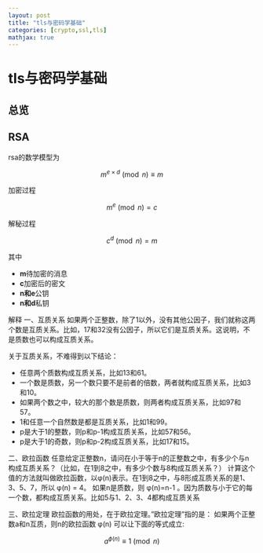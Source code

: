 ```yaml
---
layout: post
title: "tls与密码学基础"
categories: [crypto,ssl,tls]
mathjax: true
---
```

# tls与密码学基础

## 总览

## RSA
rsa的数学模型为

$$m^{e \times d} \pmod n \equiv m$$

加密过程

$$m^e \pmod n = c$$

解秘过程

$$c^d \pmod n = m$$

其中
* **m**待加密的消息
* **c**加密后的密文
* **n和e**公钥
* **n和d**私钥

解释
一、互质关系
如果两个正整数，除了1以外，没有其他公因子，我们就称这两个数是互质关系。比如，17和32没有公因子，所以它们是互质关系。这说明，不是质数也可以构成互质关系。

关于互质关系，不难得到以下结论：

* 任意两个质数构成互质关系，比如13和61。
* 一个数是质数，另一个数只要不是前者的倍数，两者就构成互质关系，比如3和10。
* 如果两个数之中，较大的那个数是质数，则两者构成互质关系，比如97和57。
* 1和任意一个自然数是都是互质关系，比如1和99。
* p是大于1的整数，则p和p-1构成互质关系，比如57和56。
* p是大于1的奇数，则p和p-2构成互质关系，比如17和15。

二、欧拉函数
任意给定正整数n，请问在小于等于n的正整数之中，有多少个与n构成互质关系？（比如，在1到8之中，有多少个数与8构成互质关系？）
计算这个值的方法就叫做欧拉函数，以φ(n)表示。在1到8之中，与8形成互质关系的是1、3、5、7，所以 φ(n) = 4。
如果n是质数，则 φ(n)=n-1 。因为质数与小于它的每一个数，都构成互质关系。比如5与1、2、3、4都构成互质关系

三、欧拉定理
欧拉函数的用处，在于欧拉定理。”欧拉定理”指的是：
如果两个正整数a和n互质，则n的欧拉函数 φ(n) 可以让下面的等式成立:

$$a^{\phi(n)} \equiv 1 \pmod n$$

